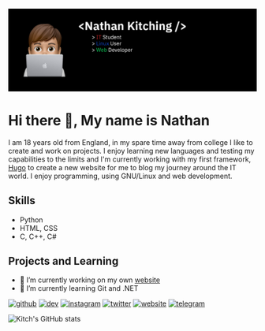 ![](banner.png)

# Hi there 👋, My name is Nathan
I am 18 years old from England, in my spare time away from college I like to create and work on projects. I enjoy learning new languages and testing my capabilities to the limits and I'm currently working with my first framework, [Hugo](https://gohugo.io/) to create a new website for me to blog my journey around the IT world. I enjoy programming, using GNU/Linux and web development.

## Skills
- Python
- HTML, CSS
- C, C++, C# 

## Projects and Learning

- 🔭 I’m currently working on my own [website](https://kitchvx.github.io) 
- 🌱 I’m currently learning Git and .NET 


[<img src='https://cdn.jsdelivr.net/npm/simple-icons@8.8.0/icons/github.svg' alt='github' height='40'>](https://github.com/kitchvx)  [<img src='https://cdn.jsdelivr.net/npm/simple-icons@8.8.0/icons/devdotto.svg' alt='dev' height='40'>](https://dev.to/kitchvx)    [<img src='https://cdn.jsdelivr.net/npm/simple-icons@8.8.0/icons/instagram.svg' alt='instagram' height='40'>](https://www.instagram.com/1214.kitch/)  [<img src='https://cdn.jsdelivr.net/npm/simple-icons@8.8.0/icons/twitter.svg' alt='twitter' height='40'>](https://twitter.com/Kitchvx)  [<img src='https://cdn.jsdelivr.net/npm/simple-icons@8.8.0/icons/icloud.svg' alt='website' height='40'>](https://kitchvx.github.io)  [<img src='https://cdn.jsdelivr.net/npm/simple-icons@8.8.0/icons/telegram.svg' alt='telegram' height='40'>](t.me/Kitchvx)  


![Kitch's GitHub stats](https://github-readme-stats.vercel.app/api?username=kitchvx&show_icons=true&theme=dark)

